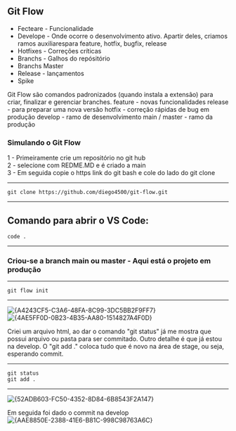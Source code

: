 ## Git Flow


* Fecteare - Funcionalidade
* Develope - Onde ocorre o desenvolvimento ativo. Apartir deles, criamos ramos auxiliarespara feature, hotfix, bugfix, release
* Hotfixes - Correções críticas
* Branchs - Galhos do repósitório
* Branchs Master
* Release - lançamentos
* Spike
  <br>


Git Flow são comandos padronizados (quando instala a extensão) para criar, finalizar e gerenciar branches.
feature - novas funcionalidades
release - para preparar uma nova versão
hotfix - correção rápidas de bug em produção
develop - ramo de desenvolvimento
main / master - ramo da produção

### Simulando o Git Flow

1 - Primeiramente crie um repositório no git hub <br>
2 - selecione com REDME.MD e é criado a main <br>
3 - Em seguida copie o https link do git bash e cole do lado do git clone

---   
    git clone https://github.com/diego4500/git-flow.git
---  
Comando para abrir o VS Code:
---   
    code .
--- 

### Criou-se a branch main ou master - Aqui está o projeto em produção


---   
    git flow init
---  

![{A4243CF5-C3A6-48FA-8C99-3DC5BB2F9FF7}](https://github.com/user-attachments/assets/927d1197-74c6-4e5e-8a37-3d2328fdb85d)
![{4AE5FF0D-0B23-4B35-AA80-1514827A4F0D}](https://github.com/user-attachments/assets/3f387272-b563-41b0-afee-8178a129b25e)

Criei um arquivo html, ao dar o comando "git status" já me mostra que possui arquivo ou pasta para ser commitado. Outro detalhe é que 
já estou na develop. O "git add ." coloca tudo que é novo na área de stage, ou seja, esperando commit. 

---   
    git status
    git add .
--- 

![{52ADB603-FC50-4352-8D84-6B8543F2A147}](https://github.com/user-attachments/assets/83c9888f-0b52-44d7-b859-748825df1725)

Em seguida foi dado o commit na develop
![{AAE8850E-2388-41E6-B81C-998C98763A6C}](https://github.com/user-attachments/assets/d459ea81-0d9d-4c01-a930-3a9235d5df7e)







